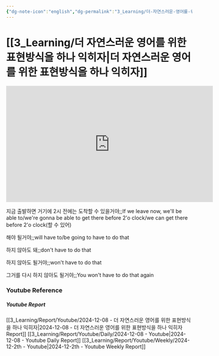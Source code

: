 ```yaml
---
{"dg-note-icon":"english","dg-permalink":"3_Learning/더-자연스러운-영어를-위한-표현방식을-하나-익히자","created-date":"2024-12-08 11:32:17 pm","date":"2024-12-08","type":"youtube","tags":["youtube","english","flashcards"],"aliases":null,"youtuber":"빨모썜","channelName":"라이브 아카데미","link":"https://www.youtube.com/watch?v=x5BXQxmZP7g","img":"https://img.youtube.com/vi/x5BXQxmZP7g/0.jpg","dg-publish":true,"permalink":"/3_Learning/더-자연스러운-영어를-위한-표현방식을-하나-익히자/","dgPassFrontmatter":true,"noteIcon":"english"}
---
```


# [[3_Learning/더 자연스러운 영어를 위한 표현방식을 하나 익히자\|더 자연스러운 영어를 위한 표현방식을 하나 익히자]]


<div class="container-root"><span></span></div><div><div class="container-root"><iframe width="560" height="315" src="https://www.youtube.com/embed/x5BXQxmZP7g" title="YouTube video player" frameborder="0" allow="accelerometer; autoplay; clipboard-write; encrypted-media; gyroscope; picture-in-picture; web-share" allowfullscreen=""></iframe></div></div>

지금 출발하면 거기에 2시 전에는 도착할 수 있을거야;;If we leave now, we'll be able to/we're gonna be able to get there before 2'o clock/we can get there before 2'o clock(할 수 있어)
<!--SR:!2024-12-16,2,250-->

해야 될거야;;will have to/be going to have to do that
<!--SR:!2025-01-03,1,210-->
하지 않아도 돼;;don't have to do that
<!--SR:!2024-12-28,14,290-->
하지 않아도 될거야;;won't have to do that
<!--SR:!2024-12-28,14,290-->

그거를 다시 하지 않아도 될거야;;You won't have to do that again
<!--SR:!2024-12-31,16,290-->











### Youtube Reference
##### Youtube Report
[[3_Learning/Report/Youtube/2024-12-08 - 더 자연스러운 영어를 위한 표현방식을 하나 익히자\|2024-12-08 - 더 자연스러운 영어를 위한 표현방식을 하나 익히자 Report]]
[[3_Learning/Report/Youtube/Daily/2024-12-08 - Youtube\|2024-12-08 - Youtube Daily Report]]
[[3_Learning/Report/Youtube/Weekly/2024-12-2th - Youtube\|2024-12-2th - Youtube Weekly Report]]

